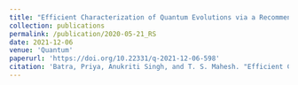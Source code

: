 ```yaml
---
title: "Efficient Characterization of Quantum Evolutions via a Recommender System"
collection: publications
permalink: /publication/2020-05-21_RS
date: 2021-12-06
venue: 'Quantum'
paperurl: 'https://doi.org/10.22331/q-2021-12-06-598'
citation: 'Batra, Priya, Anukriti Singh, and T. S. Mahesh. "Efficient Characterization of Quantum Evolutions via a Recommender System." Quantum 5 (2021): 598.'
---
```


 




